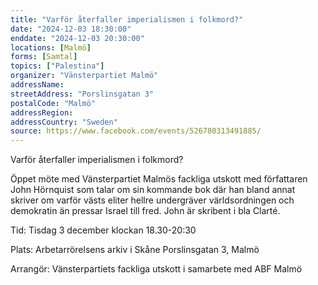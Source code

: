 ```yaml
---
title: "Varför återfaller imperialismen i folkmord?"
date: "2024-12-03 18:30:00"
enddate: "2024-12-03 20:30:00"
locations: [Malmö]
forms: [Samtal]
topics: ["Palestina"]
organizer: "Vänsterpartiet Malmö"
addressName: 
streetAddress: "Porslinsgatan 3"
postalCode: "Malmö"
addressRegion:
addressCountry: "Sweden"
source: https://www.facebook.com/events/526780313491885/
---
```

Varför återfaller imperialismen i folkmord?

Öppet möte med Vänsterpartiet Malmös fackliga utskott med författaren John Hörnquist som talar om sin kommande bok där han bland annat skriver om varför västs eliter hellre undergräver världsordningen och demokratin än pressar Israel till fred. John är skribent i bla Clarté.

Tid: Tisdag 3 december klockan 18.30-20:30

Plats: Arbetarrörelsens arkiv i Skåne Porslinsgatan 3, Malmö

Arrangör: Vänsterpartiets fackliga utskott i samarbete med ABF Malmö
